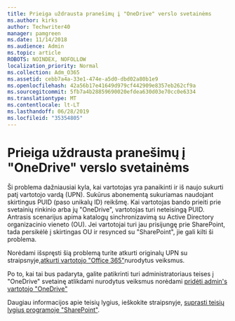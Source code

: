 ```yaml
---
title: Prieiga uždrausta pranešimų į "OneDrive" verslo svetainėms
ms.author: kirks
author: Techwriter40
manager: pamgreen
ms.date: 11/14/2018
ms.audience: Admin
ms.topic: article
ROBOTS: NOINDEX, NOFOLLOW
localization_priority: Normal
ms.collection: Adm_O365
ms.assetid: cebb7a4a-33e1-474e-a5d0-dbd02a80b1e9
ms.openlocfilehash: 42a56b17e41649d979cf442909e8357eb262cf9a
ms.sourcegitcommit: 5fb7a4b28859690020efdea630d03e70cc0e6334
ms.translationtype: MT
ms.contentlocale: lt-LT
ms.lasthandoff: 06/28/2019
ms.locfileid: "35354805"
---
```

# <a name="troubleshooting-access-denied-messages-to-onedrive-for-business-sites"></a>Prieiga uždrausta pranešimų į "OneDrive" verslo svetainėms

Ši problema dažniausiai kyla, kai vartotojas yra panaikinti ir iš naujo sukurti patį vartotojo vardą (UPN). Sukūrus abonementą sukuriamas naudojant skirtingus PUID (paso unikalų ID) reikšmę. Kai vartotojas bando prieiti prie svetainių rinkinio arba jų "OneDrive", vartotojas turi neteisingą PUID. Antrasis scenarijus apima katalogų sinchronizavimą su Active Directory organizacinio vieneto (OU). Jei vartotojai turi jau prisijungę prie SharePoint, tada persikėlė į skirtingas OU ir resynced su "SharePoint", jie gali kilti ši problema.

Norėdami išspręsti šią problemą turite atkurti originalų UPN su straipsnyje,[atkurti vartotojo "Office 365"](https://docs.microsoft.com/office365/admin/add-users/restore-user?view=o365-worldwide)nurodytus veiksmus.

Po to, kai tai bus padaryta, galite patikrinti turi administratoriaus teises į "OneDrive" svetainę atlikdami nurodytus veiksmus norėdami [pridėti admin's vartotojo "OneDrive"](https://docs.microsoft.com/sharepoint/manage-user-profiles?redirectSourcePath=%252fen-us%252farticle%252fmanage-user-profiles-in-the-sharepoint-admin-center-494bec9c-6654-41f0-920f-f7f937ea9723#add-and-remove-admins-for-a-users-onedrive)

Daugiau informacijos apie teisių lygius, ieškokite straipsnyje, [suprasti teisių lygius programoje "SharePoint"](https://docs.microsoft.com/sharepoint/understanding-permission-levels).
